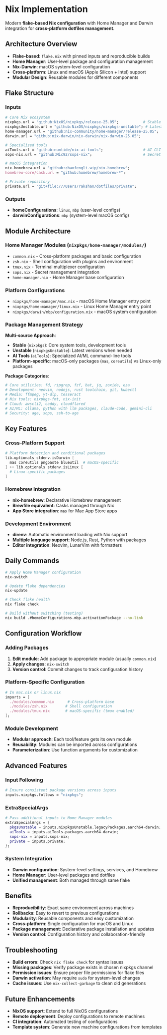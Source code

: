 # Nix Implementation

Modern **flake-based Nix configuration** with Home Manager and Darwin integration for **cross-platform dotfiles management**.

## Architecture Overview

- **Flake-based**: `flake.nix` with pinned inputs and reproducible builds
- **Home Manager**: User-level package and configuration management
- **Nix-Darwin**: macOS system-level configuration
- **Cross-platform**: Linux and macOS (Apple Silicon + Intel) support
- **Modular Design**: Reusable modules for different components

## Flake Structure

### Inputs
```nix
# Core Nix ecosystem
nixpkgs.url = "github:NixOS/nixpkgs/release-25.05";           # Stable packages
nixpkgsUnstable.url = "github:NixOS/nixpkgs/nixpkgs-unstable"; # Latest packages
home-manager.url = "github:nix-community/home-manager/release-25.05";
darwin.url = "github:nix-darwin/nix-darwin/nix-darwin-25.05";

# Specialized tools
aiTools.url = "github:numtide/nix-ai-tools";                  # AI CLI tools
sops-nix.url = "github:Mic92/sops-nix";                       # Secret management

# macOS integration
nix-homebrew.url = "github:zhaofengli-wip/nix-homebrew";
homebrew-core/cask.url = "github:homebrew/homebrew-*";

# Private repository
private.url = "git+file:///Users/rakshan/dotfiles/private";
```

### Outputs
- **homeConfigurations**: `linux`, `mbp` (user-level configs)
- **darwinConfigurations**: `mbp` (system-level macOS config)

## Module Architecture

### Home Manager Modules (`nixpkgs/home-manager/modules/`)
- `common.nix` - Cross-platform packages and basic configuration
- `zsh.nix` - Shell configuration with plugins and environment
- `tmux.nix` - Terminal multiplexer configuration
- `sops.nix` - Secret management integration
- `home-manager.nix` - Home Manager base configuration

### Platform Configurations
- `nixpkgs/home-manager/mac.nix` - macOS Home Manager entry point
- `nixpkgs/home-manager/linux.nix` - Linux Home Manager entry point
- `nixpkgs/darwin/mbp/configuration.nix` - macOS system configuration

### Package Management Strategy

**Multi-source Approach**:
- **Stable** (`nixpkgs`): Core system tools, development tools
- **Unstable** (`nixpkgsUnstable`): Latest versions when needed
- **AI Tools** (`aiTools`): Specialized AI/ML command-line tools
- **Platform-specific**: macOS-only packages (`mas`, `coreutils`) vs Linux-only packages

**Package Categories**:
```nix
# Core utilities: fd, ripgrep, fzf, bat, jq, zoxide, eza
# Development: neovim, nodejs, rust toolchain, git, kubectl
# Media: ffmpeg, yt-dlp, tesseract
# Nix tools: nixpkgs-fmt, nix-init
# Cloud: awscli2, caddy, cloudflared
# AI/ML: ollama, python with llm packages, claude-code, gemini-cli
# Security: age, sops, ssh-to-age
```

## Key Features

### Cross-Platform Support
```nix
# Platform detection and conditional packages
lib.optionals stdenv.isDarwin [
  mas coreutils pngpaste blueutil  # macOS-specific
] ++ lib.optionals stdenv.isLinux [
  # Linux-specific packages
]
```

### Homebrew Integration
- **nix-homebrew**: Declarative Homebrew management
- **Brewfile equivalent**: Casks managed through Nix
- **App Store integration**: `mas` for Mac App Store apps

### Development Environment
- **direnv**: Automatic environment loading with Nix support
- **Multiple language support**: Node.js, Rust, Python with packages
- **Editor integration**: Neovim, LunarVim with formatters

## Daily Commands

```bash
# Apply Home Manager configuration
nix-switch

# Update flake dependencies
nix-update

# Check flake health
nix flake check

# Build without switching (testing)
nix build .#homeConfigurations.mbp.activationPackage --no-link
```

## Configuration Workflow

### Adding Packages
1. **Edit module**: Add package to appropriate module (usually `common.nix`)
2. **Apply changes**: `nix-switch`
3. **Version control**: Commit changes to track configuration history

### Platform-Specific Configuration
```nix
# In mac.nix or linux.nix
imports = [
  ./modules/common.nix      # Cross-platform base
  ./modules/zsh.nix        # Shell configuration
  ./modules/tmux.nix       # macOS-specific (tmux enabled)
];
```

### Module Development
- **Modular approach**: Each tool/feature gets its own module
- **Reusability**: Modules can be imported across configurations
- **Parameterization**: Use function arguments for customization

## Advanced Features

### Input Following
```nix
# Ensure consistent package versions across inputs
inputs.nixpkgs.follows = "nixpkgs";
```

### ExtraSpecialArgs
```nix
# Pass additional inputs to Home Manager modules
extraSpecialArgs = {
  pkgsUnstable = inputs.nixpkgsUnstable.legacyPackages.aarch64-darwin;
  aiTools = inputs.aiTools.packages.aarch64-darwin;
  sops-nix = inputs.sops-nix;
  private = inputs.private;
};
```

### System Integration
- **Darwin configuration**: System-level settings, services, and Homebrew
- **Home Manager**: User-level packages and dotfiles
- **Unified management**: Both managed through same flake

## Benefits

- **Reproducibility**: Exact same environment across machines
- **Rollbacks**: Easy to revert to previous configurations
- **Modularity**: Reusable components and easy customization
- **Cross-platform**: Single configuration for macOS and Linux
- **Package management**: Declarative package installation and updates
- **Version control**: Configuration history and collaboration-friendly

## Troubleshooting

- **Build errors**: Check `nix flake check` for syntax issues
- **Missing packages**: Verify package exists in chosen nixpkgs channel
- **Permission issues**: Ensure proper file permissions for flake files
- **Darwin activation**: May require `sudo` for system-level changes
- **Cache issues**: Use `nix-collect-garbage` to clean old generations

## Future Enhancements

- **NixOS support**: Extend to full NixOS configurations
- **Remote deployment**: Deploy configurations to remote machines
- **CI integration**: Automated testing of configurations
- **Template system**: Generate new machine configurations from templates
